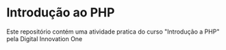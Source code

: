 # Introdução ao PHP  
Este repositório contém uma atividade pratica do curso "Introdução a PHP" pela Digital Innovation One